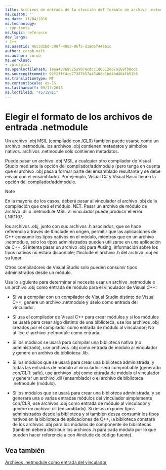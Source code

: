 ```yaml
---
title: Archivos de entrada de la elección del formato de archivo .netmodule | Microsoft Docs
ms.custom: ''
ms.date: 11/04/2016
ms.technology:
- cpp-tools
ms.topic: reference
dev_langs:
- C++
ms.assetid: 4653d1bd-300f-4083-86f5-d1a06f44e61c
author: corob-msft
ms.author: corob
ms.workload:
- cplusplus
ms.openlocfilehash: 1eaa48769525a907ecdcc1d0612d67a169fb6cd1
ms.sourcegitcommit: 92f2fff4ce77387b57a4546de1bd4bd464fb51b6
ms.translationtype: MT
ms.contentlocale: es-ES
ms.lasthandoff: 09/17/2018
ms.locfileid: "45715811"
---
```

# <a name="choosing-the-format-of-netmodule-input-files"></a>Elegir el formato de los archivos de entrada .netmodule

Un archivo .obj MSIL (compilado con [/CLR](../../build/reference/clr-common-language-runtime-compilation.md)) también puede usarse como un archivo .netmodule.  los archivos .obj contienen metadatos y símbolos nativos.  archivos .netmodule sólo contienen metadatos.

Puede pasar un archivo .obj MSIL a cualquier otro compilador de Visual Studio mediante la opción del compilador/addmodule (pero tenga en cuenta que el archivo .obj pasa a formar parte del ensamblado resultante y se debe enviar con el ensamblado).  Por ejemplo, Visual C# y Visual Basic tienen la opción del compilador/addmodule.

> [!NOTE]
>  En la mayoría de los casos, deberá pasar al vinculador el archivo .obj de la compilación que creó el módulo. NET.  Pasar un archivo de módulo de archivo .dll o .netmodule MSIL al vinculador puede producir el error LNK1107.

los archivos .obj, junto con sus archivos .h asociados, que se hace referencia a través de #include en origen, permitir que las aplicaciones de C++ consumir los tipos nativos en el módulo, mientras que en un archivo .netmodule, solo los tipos administrados pueden utilizarse en una aplicación de C++.  Si intenta pasar un archivo .obj para #using, información sobre los tipos nativos no estará disponible; #include el archivo .h del archivo .obj en su lugar.

Otros compiladores de Visual Studio solo pueden consumir tipos administrados desde un módulo.

Use lo siguiente para determinar si necesita usar un archivo .netmodule o un archivo .obj como entrada de módulo para el vinculador de Visual C++:

- Si va a compilar con un compilador de Visual Studio distinto de Visual C++, genere un archivo .netmodule y úselo como entrada del vinculador.

- Si usa el compilador de Visual C++ para crear módulos y si los módulos se usará para crear algo distinto de una biblioteca, use los archivos .obj creados por el compilador como entrada de módulo al vinculador; No utilice el archivo .netmodule como entrada.

- Si los módulos se usará para compilar una biblioteca nativa (no administrado), use archivos .obj como entrada de módulo al vinculador y genere un archivo de biblioteca .lib.

- Si los módulos que se usará para crear una biblioteca administrada, y todas las entradas de módulo al vinculador será comprobable (generado con/CLR: safe), use archivos .obj como entrada de módulo al vinculador y generar un archivo .dll (ensamblado) o el archivo de biblioteca .netmodule (módulo).

- Si los módulos que se usará para crear una biblioteca administrada, y se generará una o varias entradas módulos del vinculador simplemente con/CLR, use archivos .obj como entrada de módulo al vinculador y genere un archivo .dll (ensamblado).  Si desea exponer tipos administrados desde la biblioteca y si también desea consumir los tipos nativos en la biblioteca de aplicaciones de C++, la biblioteca constará de los archivos .obj para los módulos de componente de bibliotecas (también deberá distribuir los archivos .h para cada módulo por lo que pueden hacer referencia a con #include de código fuente).

## <a name="see-also"></a>Vea también

[Archivos .netmodule como entrada del vinculador](../../build/reference/netmodule-files-as-linker-input.md)